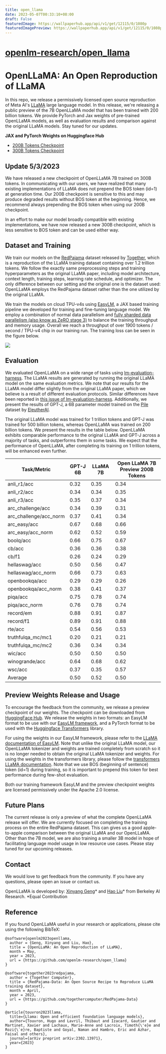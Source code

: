 ```yaml
---
title: open_llama
date: 2023-05-07T00:33:10+08:00
draft: False
featuredImage: https://wallpaperhub.app/api/v1/get/12115/0/1080p
featuredImagePreview: https://wallpaperhub.app/api/v1/get/12115/0/1080p
---
```


# [openlm-research/open_llama](https://github.com/openlm-research/open_llama)

# OpenLLaMA: An Open Reproduction of LLaMA

In this repo, we release a permissively licensed open source reproduction of Meta AI's [LLaMA](https://ai.facebook.com/blog/large-language-model-llama-meta-ai/) large language model. In this release, we're releasing a public preview of the 7B OpenLLaMA model that has been trained with 200 billion tokens. We provide PyTorch and Jax weights of pre-trained OpenLLaMA models, as well as evaluation results and comparison against the original LLaMA models. Stay tuned for our updates.

**JAX and PyTorch Weights on Huggingface Hub**
- [200B Tokens Checkpoint](https://huggingface.co/openlm-research/open_llama_7b_preview_200bt)
- [300B Tokens Checkpoint](https://huggingface.co/openlm-research/open_llama_7b_preview_300bt)


## Update 5/3/2023
We have released a new checkpoint of OpenLLaMA 7B trained on 300B tokens. In communicating
with our users, we have realized that many existing implementations of LLaMA does not
prepend the BOS token (id=1) at generation time. Our 200B checkpoint is sensitive
to this and may produce degraded results without BOS token at the beginning. Hence,
we recommend always prepending the BOS token when using our 200B checkpoint.

In an effort to make our model broadly compatible with existing implementations, we have now
released a new 300B checkpoint, which is less sensitive to BOS token and can be used
either way.


## Dataset and Training

We train our models on the [RedPajama](https://www.together.xyz/blog/redpajama) dataset released by [Together](https://www.together.xyz/), which is a reproduction of the LLaMA training dataset containing over 1.2 trillion tokens. We follow the exactly same preprocessing steps and training hyperparameters as the original LLaMA paper, including model architecture, context length, training steps, learning rate schedule, and optimizer.  The only difference between our setting and the original one is the dataset used: OpenLLaMA employs the RedPajama dataset rather than the one utilized by the original LLaMA.

We train the models on cloud TPU-v4s using [EasyLM](https://github.com/young-geng/EasyLM), a JAX based training pipeline we developed for training and fine-tuning language model. We employ a combination of normal data parallelism and [fully sharded data parallelism (also know as ZeRO stage 3)](https://engineering.fb.com/2021/07/15/open-source/fsdp/) to balance the training throughput and memory usage. Overall we reach a throughput of over 1900 tokens / second / TPU-v4 chip in our training run. The training loss can be seen in the figure below.

![](media/loss_200bt.png)



## Evaluation

We evaluated OpenLLaMA on a wide range of tasks using [lm-evaluation-harness](https://github.com/EleutherAI/lm-evaluation-harness).  The LLaMA results are generated by running the original LLaMA model on the same evaluation metrics. We note that our results for the LLaMA model differ slightly from the original LLaMA paper, which we believe is a result of different evaluation protocols. Similar differences have been reported in [this issue of lm-evaluation-harness](https://github.com/EleutherAI/lm-evaluation-harness/issues/443). Additionally, we present the results of GPT-J, a 6B parameter model trained on the [Pile](https://pile.eleuther.ai/) dataset by [EleutherAI](https://www.eleuther.ai/).

The original LLaMA model was trained for 1 trillion tokens and GPT-J was trained for 500 billion tokens, whereas OpenLLaMA was trained on 200 billion tokens.  We present the results in the table below. OpenLLaMA exhibits comparable performance to the original LLaMA and GPT-J across a majority of tasks, and outperforms them in some tasks. We expect that the performance of OpenLLaMA, after completing its training on 1 trillion tokens, will be enhanced even further.


| **Task/Metric**        | **GPT-J 6B** | **LLaMA 7B** | **Open LLaMA 7B Preview 200B Tokens** |
| ---------------------- | ------------ | ------------ | ------------------------------------- |
| anli_r1/acc            | 0.32         | 0.35         | 0.34                                  |
| anli_r2/acc            | 0.34         | 0.34         | 0.35                                  |
| anli_r3/acc            | 0.35         | 0.37         | 0.34                                  |
| arc_challenge/acc      | 0.34         | 0.39         | 0.31                                  |
| arc_challenge/acc_norm | 0.37         | 0.41         | 0.34                                  |
| arc_easy/acc           | 0.67         | 0.68         | 0.66                                  |
| arc_easy/acc_norm      | 0.62         | 0.52         | 0.59                                  |
| boolq/acc              | 0.66         | 0.75         | 0.67                                  |
| cb/acc                 | 0.36         | 0.36         | 0.38                                  |
| cb/f1                  | 0.26         | 0.24         | 0.29                                  |
| hellaswag/acc          | 0.50         | 0.56         | 0.47                                  |
| hellaswag/acc_norm     | 0.66         | 0.73         | 0.63                                  |
| openbookqa/acc         | 0.29         | 0.29         | 0.26                                  |
| openbookqa/acc_norm    | 0.38         | 0.41         | 0.37                                  |
| piqa/acc               | 0.75         | 0.78         | 0.74                                  |
| piqa/acc_norm          | 0.76         | 0.78         | 0.74                                  |
| record/em              | 0.88         | 0.91         | 0.87                                  |
| record/f1              | 0.89         | 0.91         | 0.88                                  |
| rte/acc                | 0.54         | 0.56         | 0.53                                  |
| truthfulqa_mc/mc1      | 0.20         | 0.21         | 0.21                                  |
| truthfulqa_mc/mc2      | 0.36         | 0.34         | 0.34                                  |
| wic/acc                | 0.50         | 0.50         | 0.50                                  |
| winogrande/acc         | 0.64         | 0.68         | 0.62                                  |
| wsc/acc                | 0.37         | 0.35         | 0.57                                  |
| Average                | 0.50         | 0.52         | 0.50                                  |




## Preview Weights Release and Usage

To encourage the feedback from the community, we release a preview checkpoint of our weights. The checkpoint can be downloaded from [HuggingFace Hub](https://huggingface.co/openlm-research/open_llama_7b_preview_200bt). We release the weights in two formats: an EasyLM format to be use with our [EasyLM framework](https://github.com/young-geng/EasyLM), and a PyTorch format to be used with the [Huggingface Transformers](https://huggingface.co/docs/transformers/index) library.

For using the weights in our EasyLM framework, please refer to the [LLaMA documentation of EasyLM](https://github.com/young-geng/EasyLM/blob/main/docs/llama.md). Note that unlike the original LLaMA model, our OpenLLaMA tokenizer and weights are trained completely from scratch so it is no longer needed to obtain the original LLaMA tokenizer and weights. For using the weights in the transformers library, please follow the [transformers LLaMA documentation](https://huggingface.co/docs/transformers/main/model_doc/llama). Note that we use BOS (beginning of sentence) token (id=1) during training, so it is important to prepend this token for best performance during few-shot evaluation.

Both our training framework EasyLM and the preview checkpoint weights are licensed permissively under the Apache 2.0 license.


## Future Plans

The current release is only a preview of what the complete OpenLLaMA release will offer. We are currently focused on completing the training process on the entire RedPajama dataset. This can gives us a good apple-to-apple comparison between the original LLaMA and our OpenLLaMA. Other than the 7B model, we are also training a smaller 3B model in hope of facilitating language model usage in low resource use cases.  Please stay tuned for our upcoming releases.



## Contact

We would love to get feedback from the community. If you have any questions, please open an issue or contact us.

OpenLLaMA is developed by:
[Xinyang Geng](https://young-geng.xyz/)* and [Hao Liu](https://www.haoliu.site/)* from Berkeley AI Research.
*Equal Contribution


## Reference

If you found OpenLLaMA useful in your research or applications, please cite using the following BibTeX:
```
@software{openlm2023openllama,
  author = {Geng, Xinyang and Liu, Hao},
  title = {OpenLLaMA: An Open Reproduction of LLaMA},
  month = May,
  year = 2023,
  url = {https://github.com/openlm-research/open_llama}
}
```
```
@software{together2023redpajama,
  author = {Together Computer},
  title = {RedPajama-Data: An Open Source Recipe to Reproduce LLaMA training dataset},
  month = April,
  year = 2023,
  url = {https://github.com/togethercomputer/RedPajama-Data}
}
```
```
@article{touvron2023llama,
  title={Llama: Open and efficient foundation language models},
  author={Touvron, Hugo and Lavril, Thibaut and Izacard, Gautier and Martinet, Xavier and Lachaux, Marie-Anne and Lacroix, Timoth{\'e}e and Rozi{\`e}re, Baptiste and Goyal, Naman and Hambro, Eric and Azhar, Faisal and others},
  journal={arXiv preprint arXiv:2302.13971},
  year={2023}
}
```
